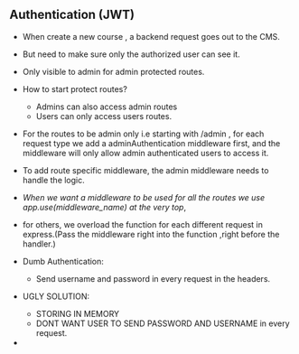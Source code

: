 ## Authentication (JWT)

- When create a new course , a backend request goes out to the CMS.
- But need to make sure only the authorized user can see it.
- Only visible to admin for admin protected routes.

- How to start protect routes?
  - Admins can also access admin routes
  - Users can only access users routes.

- For the routes to be admin only i.e starting with /admin , for each request type we add a adminAuthentication middleware first, and the middleware will only allow admin authenticated users to access it.

- To add route specific middleware, the admin middleware needs to handle the logic.
- *When we want a middleware to be used for all the routes we use app.use(middleware_name) at the very top*, 
- for others, we overload the function for each different request in express.(Pass the middleware right into the function ,right before the handler.)

- Dumb Authentication:
  - Send username and password in every request in the headers.

- UGLY SOLUTION:
  - STORING IN MEMORY
  - DONT WANT USER TO SEND PASSWORD AND USERNAME in every request.

- 
